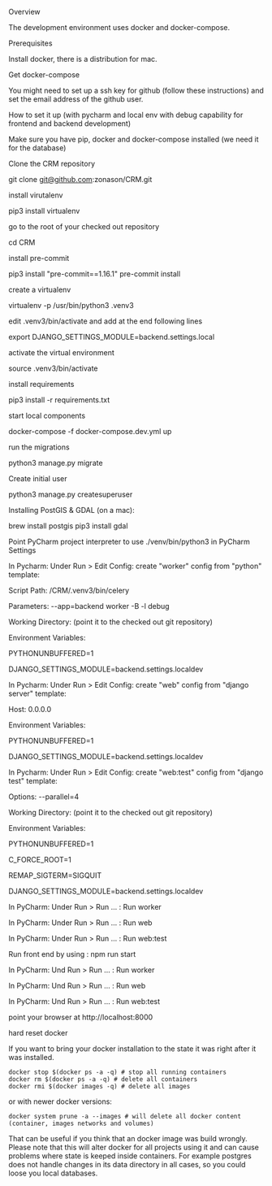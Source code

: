 Overview

The development environment uses docker and docker-compose.

Prerequisites

Install docker, there is a distribution for mac.

Get docker-compose

You might need to set up a ssh key for github (follow these instructions) and set the email address of the github user.

How to set it up (with pycharm and local env with debug capability for frontend and backend development)

Make sure you have pip, docker and docker-compose installed (we need it for the database)

Clone the CRM repository

git clone git@github.com:zonason/CRM.git

install virutalenv

pip3 install virtualenv

go to the root of your checked out repository

cd CRM

install pre-commit

pip3 install "pre-commit==1.16.1"
pre-commit install

create a virtualenv

virtualenv -p /usr/bin/python3 .venv3

edit .venv3/bin/activate and add at the end following lines

export DJANGO_SETTINGS_MODULE=backend.settings.local

activate the virtual environment

source .venv3/bin/activate

install requirements

pip3 install -r requirements.txt

start local components

docker-compose -f docker-compose.dev.yml up

run the migrations

python3 manage.py migrate

Create initial user

python3 manage.py createsuperuser

Installing PostGIS & GDAL (on a mac):

brew install postgis
pip3 install gdal

Point PyCharm project interpreter to use ./venv/bin/python3 in PyCharm Settings

In Pycharm: Under Run > Edit Config: create "worker" config from "python" template:

Script Path: /CRM/.venv3/bin/celery

Parameters: --app=backend worker -B -l debug

Working Directory: (point it to the checked out git repository)

Environment Variables:

PYTHONUNBUFFERED=1

DJANGO_SETTINGS_MODULE=backend.settings.localdev

In Pycharm: Under Run > Edit Config: create "web" config from "django server" template:

Host: 0.0.0.0

Environment Variables:

PYTHONUNBUFFERED=1

DJANGO_SETTINGS_MODULE=backend.settings.localdev

In Pycharm: Under Run > Edit Config: create "web:test" config from "django test" template:

Options: --parallel=4

Working Directory: (point it to the checked out git repository)

Environment Variables:

PYTHONUNBUFFERED=1

C_FORCE_ROOT=1

REMAP_SIGTERM=SIGQUIT

DJANGO_SETTINGS_MODULE=backend.settings.localdev

In PyCharm: Under Run > Run ... : Run worker

In PyCharm: Under Run > Run ... : Run web

In PyCharm: Under Run > Run ... : Run web:test

Run front end by using : npm run start

In PyCharm: Und Run > Run ... : Run worker

In PyCharm: Und Run > Run ... : Run web

In PyCharm: Und Run > Run ... : Run web:test

point your browser at http://localhost:8000

hard reset docker

If you want to bring your docker installation to the state it was right after it was installed.

	docker stop $(docker ps -a -q) # stop all running containers
	docker rm $(docker ps -a -q) # delete all containers
	docker rmi $(docker images -q) # delete all images

or with newer docker versions:

	docker system prune -a --images # will delete all docker content (container, images networks and volumes)

That can be useful if you think that an docker image was build wrongly. Please note that this will alter docker for all projects using it and can cause problems where state is keeped inside containers. For example postgres does not handle changes in its data directory in all cases, so you could loose you local databases.